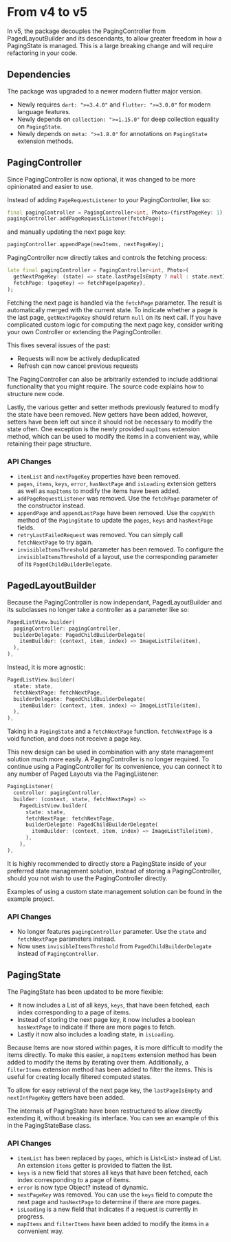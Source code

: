 # From v4 to v5

In v5, the package decouples the PagingController from PagedLayoutBuilder and its descendants, to allow greater freedom in how a PagingState is managed.
This is a large breaking change and will require refactoring in your code.

## Dependencies

The package was upgraded to a newer modern flutter major version.

- Newly requires `dart: ">=3.4.0"` and `flutter: ">=3.0.0"` for modern language features.
- Newly depends on `collection: ">=1.15.0"` for deep collection equality on `PagingState`.
- Newly depends on `meta: ">=1.8.0"` for annotations on `PagingState` extension methods.

## PagingController

Since PagingController is now optional, it was changed to be more opinionated and easier to use.

Instead of adding `PageRequestListener` to your PagingController, like so:

```dart
final pagingController = PagingController<int, Photo>(firstPageKey: 1);
pagingController.addPageRequestListener(fetchPage);
```

and manually updating the next page key:

```dart
pagingController.appendPage(newItems, nextPageKey);
```

PagingController now directly takes and controls the fetching process:

```dart
late final pagingController = PagingController<int, Photo>(
  getNextPageKey: (state) => state.lastPageIsEmpty ? null : state.nextIntPageKey,
  fetchPage: (pageKey) => fetchPage(pageKey),
);
```

Fetching the next page is handled via the `fetchPage` parameter.
The result is automatically merged with the current state. To indicate whether a page is the last page, `getNextPageKey` should return `null` on its next call.
If you have complicated custom logic for computing the next page key, consider writing your own Controller or extending the PagingController.

This fixes several issues of the past:

- Requests will now be actively deduplicated
- Refresh can now cancel previous requests

The PagingController can also be arbitrarily extended to include additional functionality that you might require.
The source code explains how to structure new code.

Lastly, the various getter and setter methods previously featured to modify the state have been removed.
New getters have been added, however, setters have been left out since it should not be necessary to modify the state often.
One exception is the newly provided `mapItems` extension method, which can be used to modify the items in a convenient way, while retaining their page structure.

### API Changes

- `itemList` and `nextPageKey` properties have been removed.
- `pages`, `items`, `keys`, `error`, `hasNextPage` and `isLoading` extension getters as well as `mapItems` to modify the items have been added.
- `addPageRequestListener` was removed. Use the `fetchPage` parameter of the constructor instead.
- `appendPage` and `appendLastPage` have been removed. Use the `copyWith` method of the `PagingState` to update the `pages`, `keys` and `hasNextPage` fields.
- `retryLastFailedRequest` was removed. You can simply call `fetchNextPage` to try again.
- `invisibleItemsThreshold` parameter has been removed. To configure the `invisibleItemsThreshold` of a layout, use the corresponding parameter of its `PagedChildBuilderDelegate`.

## PagedLayoutBuilder

Because the PagingController is now independant, PagedLayoutBuilder and its subclasses no longer take a controller as a parameter like so:

```dart
PagedListView.builder(
  pagingController: pagingController,
  builderDelegate: PagedChildBuilderDelegate(
    itemBuilder: (context, item, index) => ImageListTile(item),
  ),
),
```

Instead, it is more agnostic:

```dart
PagedListView.builder(
  state: state,
  fetchNextPage: fetchNextPage,
  builderDelegate: PagedChildBuilderDelegate(
    itemBuilder: (context, item, index) => ImageListTile(item),
  ),
),
```

Taking in a `PagingState` and a `fetchNextPage` function. `fetchNextPage` is a void function, and does not receive a page key.

This new design can be used in combination with any state management solution much more easily. A PagingController is no longer required.
To continue using a PagingController for its convenience, you can connect it to any number of Paged Layouts via the PagingListener:

```dart
PagingListener(
  controller: pagingController,
  builder: (context, state, fetchNextPage) =>
    PagedListView.builder(
      state: state,
      fetchNextPage: fetchNextPage,
      builderDelegate: PagedChildBuilderDelegate(
        itemBuilder: (context, item, index) => ImageListTile(item),
      ),
    ),
),
```

It is highly recommended to directly store a PagingState inside of your preferred state management solution,
instead of storing a PagingController, should you not wish to use the PagingController directly.

Examples of using a custom state management solution can be found in the example project.

### API Changes

- No longer features `pagingController` parameter. Use the `state` and `fetchNextPage` parameters instead.
- Now uses `invisibleItemsThreshold` from `PagedChildBuilderDelegate` instead of `PagingController`.

## PagingState

The PagingState has been updated to be more flexible:

- It now includes a List of all keys, `keys`, that have been fetched, each index corresponding to a page of items.
- Instead of storing the next page key, it now includes a boolean `hasNextPage` to indicate if there are more pages to fetch.
- Lastly it now also includes a loading state, in `isLoading`.

Because Items are now stored within pages, it is more difficult to modify the items directly.
To make this easier, a `mapItems` extension method has been added to modify the items by iterating over them.
Additionally, a `filterItems` extension method has been added to filter the items. This is useful for creating locally filtered computed states.

To allow for easy retrieval of the next page key, the `lastPageIsEmpty` and `nextIntPageKey` getters have been added.

The internals of PagingState have been restructured to allow directly extending it, without breaking its interface.
You can see an example of this in the PagingStateBase class.

### API Changes

- `itemList` has been replaced by `pages`, which is List<List<ItemType>> instead of List<ItemType>. An extension `items` getter is provided to flatten the list.
- `keys` is a new field that stores all keys that have been fetched, each index corresponding to a page of items.
- `error` is now type Object? instead of dynamic.
- `nextPageKey` was removed. You can use the `keys` field to compute the next page and `hasNextPage` to determine if there are more pages.
- `isLoading` is a new field that indicates if a request is currently in progress.
- `mapItems` and `filterItems` have been added to modify the items in a convenient way.
